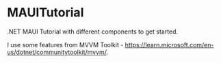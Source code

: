 # MAUITutorial
.NET MAUI Tutorial with different components to get started.

I use some features from MVVM Toolkit - https://learn.microsoft.com/en-us/dotnet/communitytoolkit/mvvm/.